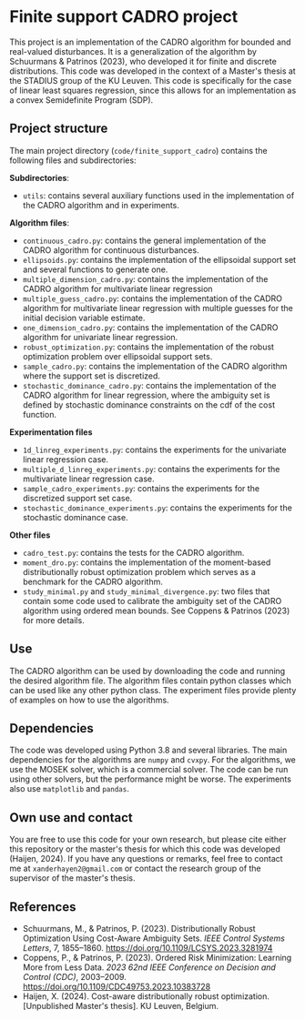# Finite support CADRO project

This project is an implementation of the CADRO algorithm for bounded and real-valued disturbances. It is a generalization
of the algorithm by Schuurmans & Patrinos (2023), who developed it for finite and discrete distributions. This code was
developed in the context of a Master's thesis at the STADIUS group of the KU Leuven. This code is specifically for the
case of linear least squares regression, since this allows for an implementation as a convex Semidefinite Program (SDP).

## Project structure
The main project directory (`code/finite_support_cadro`) contains the following files and subdirectories:

**Subdirectories**:
- `utils`: contains several auxiliary functions used in the implementation of the CADRO algorithm and in experiments.

**Algorithm files**:
- `continuous_cadro.py`: contains the general implementation of the CADRO algorithm for continuous disturbances.
- `ellipsoids.py`: contains the implementation of the ellipsoidal support set and several functions to generate one.
- `multiple_dimension_cadro.py`: contains the implementation of the CADRO algorithm for multivariate linear regression
- `multiple_guess_cadro.py`: contains the implementation of the CADRO algorithm for multivariate linear regression with
  multiple guesses for the initial decision variable estimate.
- `one_dimension_cadro.py`: contains the implementation of the CADRO algorithm for univariate linear regression.
- `robust_optimization.py`: contains the implementation of the robust optimization problem over ellipsoidal support sets.
- `sample_cadro.py`: contains the implementation of the CADRO algorithm where the support set is discretized.
- `stochastic_dominance_cadro.py`: contains the implementation of the CADRO algorithm for linear regression, where
the ambiguity set is defined by stochastic dominance constraints on the cdf of the cost function.

**Experimentation files**
- `1d_linreg_experiments.py`: contains the experiments for the univariate linear regression case.
- `multiple_d_linreg_experiments.py`: contains the experiments for the multivariate linear regression case.
- `sample_cadro_experiments.py`: contains the experiments for the discretized support set case.
- `stochastic_dominance_experiments.py`: contains the experiments for the stochastic dominance case.

**Other files**

- `cadro_test.py`: contains the tests for the CADRO algorithm.
- `moment_dro.py`: contains the implementation of the moment-based distributionally robust optimization problem which
  serves as a benchmark for the CADRO algorithm.
- `study_minimal.py` and `study_minimal_divergence.py`: two files that contain some code used to calibrate the
ambiguity set of the CADRO algorithm using ordered mean bounds. See Coppens & Patrinos (2023) for more details.

## Use
The CADRO algorithm can be used by downloading the code and running the desired algorithm file. The algorithm files
contain python classes which can be used like any other python class. The experiment files provide plenty of examples
on how to use the algorithms.

## Dependencies
The code was developed using Python 3.8 and several libraries. The main dependencies for the algorithms are
`numpy` and `cvxpy`. For the algorithms, we use the MOSEK solver, which is a commercial solver. The code can be run
using other solvers, but the performance might be worse. The experiments also use `matplotlib` and `pandas`.

## Own use and contact
You are free to use this code for your own research, but please cite either this repository or the master's thesis for which this code was
developed (Haijen, 2024). If you have any questions or remarks, feel free to contact me at `xanderhayen2@gmail.com` or contact
the research group of the supervisor of the master's thesis.


## References
- Schuurmans, M., & Patrinos, P. (2023). Distributionally Robust Optimization Using Cost-Aware Ambiguity Sets. _IEEE Control Systems Letters_, 7, 1855–1860. https://doi.org/10.1109/LCSYS.2023.3281974
- Coppens, P., & Patrinos, P. (2023). Ordered Risk Minimization: Learning More from Less Data. _2023 62nd IEEE Conference on Decision and Control (CDC)_, 2003–2009. https://doi.org/10.1109/CDC49753.2023.10383728
- Haijen, X. (2024). Cost-aware distributionally robust optimization. [Unpublished Master's thesis]. KU Leuven, Belgium.
```